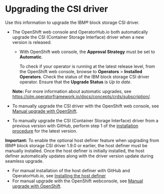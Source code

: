 # Upgrading the CSI driver

Use this information to upgrade the IBM® block storage CSI driver.

- The OpenShift web console and OperatorHub.io both automatically upgrade the CSI (Container Storage Interface) driver when a new version is released.
    - With OpenShift web console, the **Approval Strategy** must be set to **Automatic**.

        To check if your operator is running at the latest release level, from the OpenShift web console, browse to **Operators** > **Installed Operators**. Check the status of the IBM block storage CSI driver operator. Ensure that the **Upgrade Status** is _Up to date_.
    
  **Note:** For more information about automatic upgrades, see https://olm.operatorframework.io/docs/concepts/crds/subscription/.

- To manually upgrade the CSI driver with the OpenShift web console, see [Manual upgrade with OpenShift](upgrade_manual_openshift.md).

- To manually upgrade the CSI (Container Storage Interface) driver from a previous version with GitHub, perform step 1 of the [installation procedure](install_driver_github.md) for the latest version.

**Important:** To enable the optional host definer feature when upgrading from IBM® block storage CSI driver 1.9.0 or earlier, the host definer must be manually installed. Once the host definer is initially installed, the host definer automatically updates along with the driver version update during seamless upgrade. 
  - For manual installation of the host definer with GitHub and OperatorHub.io, see [Installing the host definer](install_hostdefiner.md)
  - For manual upgrade with the OpenShift webconsole, see [Manual upgrade with OpenShift](upgrade_manual_openshift.md).
